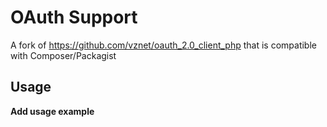 OAuth Support
=============

A fork of https://github.com/vznet/oauth_2.0_client_php that is compatible with Composer/Packagist

Usage
-----
**Add usage example**
